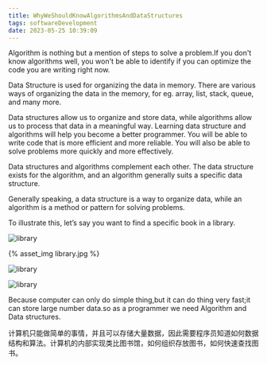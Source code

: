 ```yaml
---
title: WhyWeShouldKnowAlgorithmsAndDataStructures
tags: softwareDevelopment
date: 2023-05-25 10:39:09
---
```




Algorithm is nothing but a mention of steps to solve a problem.If you don't know algorithms well, you won't be able to identify if you can optimize the code you are writing right now.

Data Structure is used for organizing the data in memory. There are various ways of organizing the data in the memory, for eg. array, list, stack, queue, and many more.

Data structures allow us to organize and store data, while algorithms allow us to process that data in a meaningful way. Learning data structure and algorithms will help you become a better programmer. You will be able to write code that is more efficient and more reliable. You will also be able to solve problems more quickly and more effectively.


Data structures and algorithms complement each other. The data structure exists for the algorithm, and an algorithm generally suits a specific data structure.

Generally speaking, a data structure is a way to organize data, while an algorithm is a method or pattern for solving problems.

To illustrate this, let’s say you want to find a specific book in a library.


![library](GITHUB.png)

{% asset_img library.jpg %}

![library](images\library.jpg)

![library](WhyWeShouldKnowAlgorithmsAndDataStructures)



Because computer can only do simple thing,but it can do thing very fast;it can store large number data.so as a programmer we need Algorithm and Data structures.

计算机只能做简单的事情，并且可以存储大量数据，因此需要程序员知道如何数据结构和算法。计算机的内部实现类比图书馆，如何组织存放图书，如何快速查找图书。